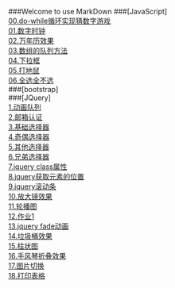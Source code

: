 ###Welcome to use MarkDown
###[JavaScript]<br />
[00.do-while循环实现猜数字游戏](https://947011901.github.io/JavaScript/00-do-while循环实现猜数字游戏.html)<br />
[01.数字时钟](https://947011901.github.io/JavaScript/04-数字时钟.html)<br />
[02.万年历效果](https://947011901.github.io/JavaScript/05-万年历效果.html)<br />
[03.数组的队列方法](https://947011901.github.io/JavaScript/06-数组的队列方法.html)<br />
[04.下拉框](https://947011901.github.io/JavaScript/下拉框.html)<br />
[05.打地鼠](https://947011901.github.io/JavaScript/打地鼠.html)<br />
[06.全选全不选](https://947011901.github.io/JavaScript/全选全不选.html)<br />
###[bootstrap]<br />
###[JQuery]<br />
[1.动画队列](https://947011901.github.io/JQuery/1.动画队列.html)<br />
[2.邮箱认证](https://947011901.github.io/JQuery/2.邮箱认证.html)<br />
[3.基础选择器](https://947011901.github.io/JQuery/3-基础选择器.html)<br />
[4.奇偶选择器](https://947011901.github.io/JQuery/4.奇数偶数选择器.html)<br />
[5.其他选择器](https://947011901.github.io/JQuery/4-其他选择器.html)<br />
[6.兄弟选择器](https://947011901.github.io/JQuery/6.jquery兄弟选择器.html)<br />
[7.jquery class属性](https://947011901.github.io/JQuery/5.class属性.html)<br />
[8.jquery获取元素的位置](https://947011901.github.io/JQuery/6-jquery获取元素的位置.html)<br />
[9.jquery滚动条](https://947011901.github.io/JQuery/7-jquery滚动条.html)<br />
[10.放大镜效果](https://947011901.github.io/JQuery/8.放大镜效果.html)<br />
[11.轮播图](https://947011901.github.io/JQuery/9.轮播图.html)<br />
[12.作业1](https://947011901.github.io/JQuery/作业demo.html)<br />
[13.jquery fade动画](https://947011901.github.io/JQuery/8.fade动画.html)<br />
[14.垃圾桶效果](https://947011901.github.io/JQuery/垃圾桶效果.html)<br />
[15.柱状图](https://947011901.github.io/JQuery/1.柱状图.html)<br />
[16.手风琴折叠效果](https://947011901.github.io/JQuery/4.手风琴折叠效果.html)<br />
[17.图片切换](https://947011901.github.io/JQuery/5.图片切换.html)<br />
[18.打印表格](https://947011901.github.io/JQuery/2.jquery打印表格.html)<br />

